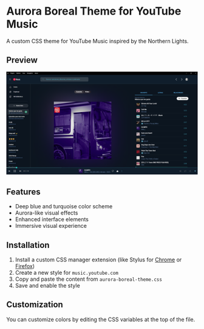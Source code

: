 # Aurora Boreal Theme for YouTube Music

A custom CSS theme for YouTube Music inspired by the Northern Lights.

## Preview

![Aurora Boreal Theme Preview](css_theme.png)

## Features

- Deep blue and turquoise color scheme
- Aurora-like visual effects
- Enhanced interface elements
- Immersive visual experience

## Installation

1. Install a custom CSS manager extension (like Stylus for [Chrome](https://chrome.google.com/webstore/detail/stylus/clngdbkpkpeebahjckkjfobafhncgmne) or [Firefox](https://addons.mozilla.org/en-US/firefox/addon/styl-us/))
2. Create a new style for `music.youtube.com`
3. Copy and paste the content from `aurora-boreal-theme.css`
4. Save and enable the style

## Customization

You can customize colors by editing the CSS variables at the top of the file.
